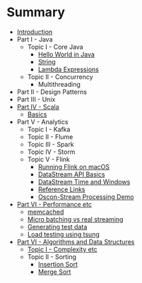 # Summary

* [Introduction](README.md)
* Part I - Java
    * Topic I - Core Java
        * [Hello World in Java](part1/topic1/hello-world-in-java.md)
        * [String](part1/topic1/string-in-java.md)
        * [Lambda Expressions](part1/topic1/lambda-expressions.md)
    * Topic II - Concurrency
        * Multithreading
* Part II - Design Patterns
* Part III - Unix
* [Part IV - Scala](part4/README.md)
    * [Basics](part4/topic1/coursera-course-notes.md)
* Part V - Analytics
    * Topic I - Kafka
    * Topic II - Flume
    * Topic III - Spark
    * Topic IV - Storm
    * Topic V - Flink
        * [Running Flink on macOS](part5/topic5/install-instructions-for-mac.md)
        * [DataStream API Basics](part5/topic5/datastream-api-basics.md)
        * [DataStream Time and Windows](part5/topic5/datastream-time-and-windows.md)
        * [Reference Links](part5/topic5/direct-flink-doc-references.md)
        * [Oscon-Stream Processing Demo](part5/topic5/oscon-stream-processing.md)
* [Part VI - Performance etc](part6/README.md)
    * [memcached](part6/topic1/memcached.md)
    * [Micro batching vs real streaming](part6/topic1/micro-batching-vs-real-streaming.md)
    * [Generating test data](http://www.skorks.com/2010/03/how-to-quickly-generate-a-large-file-on-the-command-line-with-linux/)
    * [Load testing using tsung](part6/topic1/load-testing-using-tsung.md)
* [Part VI - Algorithms and Data Structures](part7/README.md)
    * [Topic I - Complexity etc](part7/topic1/complexity-etc.md)
    * Topic II - Sorting
        * [Insertion Sort](part7/topic2/insertion-sort.md)
        * [Merge Sort](part7/topic2/merge-sort-divide-and-conquer.md)

